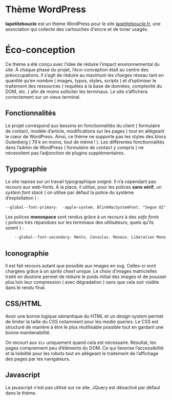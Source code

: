 # Thème WordPress
**lapetiteboucle** est un thème WordPress pour le site [lapetiteboucle.fr](https://www.lapetiteboucle.fr), une association qui collecte des cartouches d'encre et de toner usagés.

# Éco-conception
Ce thème a été conçu avec l’idée de réduire l’impact environnemental du site. À chaque phase du projet, l’éco-conception était au centre des préoccupations.
Il s’agit de réduire au maximum les charges réseau tant en quantité qu’en nombre ( images, typos, styles, scripts ) et d’optimiser le traitement des ressources ( requêtes à la base de données, complexité du DOM, etc. ) afin de moins solliciter les terminaux. Le site s’affichera correctement sur un vieux terminal. 

## Fonctionnalités
Le projet correspond aux besoins en fonctionnalités du client ( formulaire de contact, modèle d’article, modifications sur les pages ) tout en allégeant le cœur de WordPress.
Ainsi, ce thème ne supporte pas les styles des blocs Gutenberg ( 79 k en moins, tout de même ! ).
Les différentes fonctionnalités dans l’admin de WordPress ( formulaire de contact y compris ) ne nécessitent pas l’adjonction de plugins supplémentaires.

## Typographie
Le site repose sur un travail typographique soigné. Il n’a cependant pas recours aux web-fonts.
À la place, il utilise, pour les polices **sans sérif**, un *system font stack* ( on utilise par défaut la police du système d’exploitation ) :

```	css
--global--font-primary:  -apple-system, BlinkMacSystemFont, "Segoe UI", Roboto, Oxygen-Sans, Ubuntu, Cantarell, "Helvetica Neue", sans-serif;
```

Les polices **monospace** sont rendus grâce à un recours à des *safe fonts* ( polices très répandues sur les terminaux des utilisateurs, quels qu’ils soient ) :

```css
	--global--font-secondary: Menlo, Consolas, Monaco, Liberation Mono, Lucida Console, monospace;
```


## Iconographie
Il est fait recours autant que possible aux images en svg. Celles-ci sont chargées grâce à un *sprite cheet* unique.
Le choix d’images matricielles traité en duotone permet de réduire le poids initial des images et de pousser plus loin leur compression ( avec dégradation ) sans que cela soir visible dans le rendu final.

## CSS/HTML

Avoir une bonne logique sémantique du HTML et un *design system* permet de limiter la taille du CSS notamment pour les *media queries*. Le CSS est structuré de manière à être le plus réutilisable possible tout en gardant une bonne maintenabilité.

On recourt aux ```div```  uniquement quand cela est nécessaire.
Résultat, les pages comprennent peu d’éléments du DOM. Ce qui favorise l’accessibilité et la lisibilité pour les robots tout en allégeant le traitement de l’affichage des pages par les navigateurs. 

## Javascript

Le javascript n'est pas utilisé sur ce site. JQuery est désactivé par défaut dans le thème.